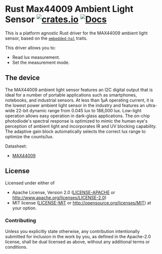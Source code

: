 # Rust Max44009 Ambient Light Sensor [![crates.io](https://img.shields.io/crates/v/max44009.svg)](https://crates.io/crates/max44009) [![Docs](https://docs.rs/max44009/badge.svg)](https://docs.rs/max44009)

This is a platform agnostic Rust driver for the MAX44009 ambient
light sensor, based on the
[`embedded-hal`](https://github.com/rust-embedded/embedded-hal) traits.

This driver allows you to:
- Read lux measurement.
- Set the measurement mode.

## The device
The MAX44009 ambient light sensor features an I2C digital output
that is ideal for a number of portable applications such as
smartphones, notebooks, and industrial sensors.
At less than 1μA operating current, it is the lowest power ambient
light sensor in the industry and features an ultra-wide 22-bit
dynamic range from 0.045 lux to 188,000 lux.
Low-light operation allows easy operation in dark-glass
applications.
The on-chip photodiode's spectral response is optimized to mimic
the human eye's perception of ambient light and incorporates
IR and UV blocking capability. The adaptive gain block
automatically selects the correct lux range to optimize the
counts/lux.

Datasheet:
- [MAX44009](https://datasheets.maximintegrated.com/en/ds/Max44009.pdf)

## License

Licensed under either of

 * Apache License, Version 2.0 ([LICENSE-APACHE](LICENSE-APACHE) or
   http://www.apache.org/licenses/LICENSE-2.0)
 * MIT license ([LICENSE-MIT](LICENSE-MIT) or
   http://opensource.org/licenses/MIT) at your option.

### Contributing

Unless you explicitly state otherwise, any contribution intentionally submitted
for inclusion in the work by you, as defined in the Apache-2.0 license, shall
be dual licensed as above, without any additional terms or conditions.

